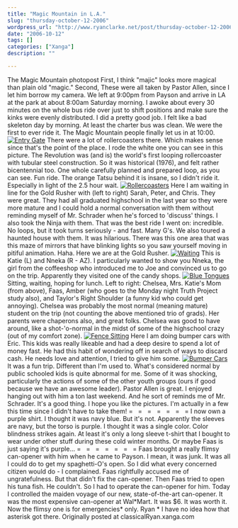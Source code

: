 ```yaml
---
title: "Magic Mountain in L.A."
slug: "thursday-october-12-2006"
wordpress_url: "http://www.ryanclarke.net/post/thursday-october-12-2006/"
date: "2006-10-12"
tags: []
categories: ["Xanga"]
description: ""

---
```


The Magic Mountain photopost
First, I think "majic" looks more magical than plain old "magic."
Second, These were all taken by Pastor Allen, since I let him borrow my camera.
We left at 9:00pm from Payson and arrive in LA at the park at about 8:00am Saturday morning. I awoke about every 30 minutes on the whole bus ride over just to shift positions and make sure the kinks were evenly distributed. I did a pretty good job. I felt like a bad skeleton day by morning. At least the charter bus was clean. We were the first to ever ride it.
The Magic Mountain people finally let us in at 10:00.
 [![](http://x48.xanga.com/4cfa9a4316c3382767441/w56630352.jpg "Entry Gate")](http://photo.xanga.com/classicalryan/484cf82767441/photo.html)
There were a lot of rollercoasters there. Which makes sense since that's the point of the place. I rode the white one you can see in this picture. The Revolution was (and is) the world's first looping rollercoaster with tubular steel construction. So it was historical (1976), and felt rather bicentennial too. One whole carefully planned and prepared loop, as you can see. Fun ride. The orange Tatsu behind it is insane, so I didn't ride it. Especially in light of the 2.5 hour wait.
 [![](http://xc2.xanga.com/1f9a8b411763282767454/w56630361.jpg "Rollercoasters")](http://photo.xanga.com/classicalryan/c21f982767454/photo.html)
Here I am waiting in line for the Gold Rusher with (left to right) Sarah, Peter, and Chris. They were great. They had all graduated highschool in the last year so they were more mature and I could hold a normal conversation with them without reminding myself of Mr. Schrader when he's forced to 'discuss' things. I also took the Ninja with them. That was the best ride I went on: incredible. No loops, but it took turns seriously - and fast. Many G's. We also toured a haunted house with them. It was hilarious. There was this one area that was this maze of mirrors that have blinking lights so you saw yourself moving in pitiful animation. Haha. Here we are at the Gold Rusher.
 [![](http://x7e.xanga.com/134d077b0443482767458/w56630365.jpg "Waiting")](http://photo.xanga.com/classicalryan/7e13482767458/photo.html)
This is Katie (L) and Nneka (R - AZ). I particularly wanted to show you Nneka, the girl from the coffeeshop who introduced me to Joe and convinced us to go on the trip. Apparently they visited one of the candy shops.
 [![](http://xd9.xanga.com/fbbd177b0323582767436/w56630347.jpg "Blue Tongues")](http://photo.xanga.com/classicalryan/d9fbb82767436/photo.html)
Sitting, waiting, hoping for lunch. Left to right: Chelsea, Mrs. Katie's Mom (from above), Faas, Amber (who goes to the Monday night Truth Project study also), and Taylor's Right Shoulder (a funny kid who could get annoying). Chelsea was probably the most normal (meaning mature) student on the trip (not counting the above mentioned trio of grads). Her parents were chaperons also, and great folks. Chelsea was good to have around, like a shot-'o-normal in the midst of some of the highschool crazy (out of my comfort zone).
 [![](http://x73.xanga.com/e07d157b73d3582767446/w56630356.jpg "Fence Sitting")](http://photo.xanga.com/classicalryan/73e0782767446/photo.html)
Here I am doing bumper cars with Eric. This kids was really likeable and had a deep desire to spend a lot of money fast. He had this habit of wondering off in search of ways to discard cash. He needs love and attention, I tried to give him some.
 [![](http://x1a.xanga.com/86ad017bc323482767438/w56630349.jpg "Bumper Cars")](http://photo.xanga.com/classicalryan/1a86a82767438/photo.html)
It was a fun trip. Different than I'm used to. What's considered normal by public schooled kids is quite abnormal for me. Some of it was shocking, particularly the actions of some of the other youth groups (ours if good because we have an awesome leader). Pastor Allen is great. I enjoyed hanging out with him a ton last weekend. And he sort of reminds me of Mr. Schrader. It's a good thing.
I hope you like the pictures. I'm actually in a few this time since I didn't have to take them!
=   =   =   =   =   =   =
I now own a purple shirt. I thought it was navy blue. But it's not. Apparently the sleeves are navy, but the torso is purple. I thought it was a single color. Color blindness strikes again. At least it's only a long sleeve t-shirt that I bought to wear under other stuff during these cold winter months. Or maybe Faas is just saying it's purple...
=   =   =   =   =   =   =
Faas brought a really flimsy can-opener with him when he came to Payson. I mean, it was junk. It was all I could do to get my spaghetti-O's open. So I did what every concerned citizen would do - I complained. Faas rightfully accused me of ungratefulness. But that didn't fix the can-opener. Then Faas tried to open his tuna fish. He couldn't. So I had to operate the can-opener for him. Today I controlled the maiden voyage of our new, state-of-the-art can-opener. It was the most expensive can-opener at Wal\*Mart. It was \$6. It was worth it. Now the flimsy one is for emergencies\* only.
Ryan
\* I have no idea how that asterisk got there.
Originally posted at classicalRyan.xanga.com
